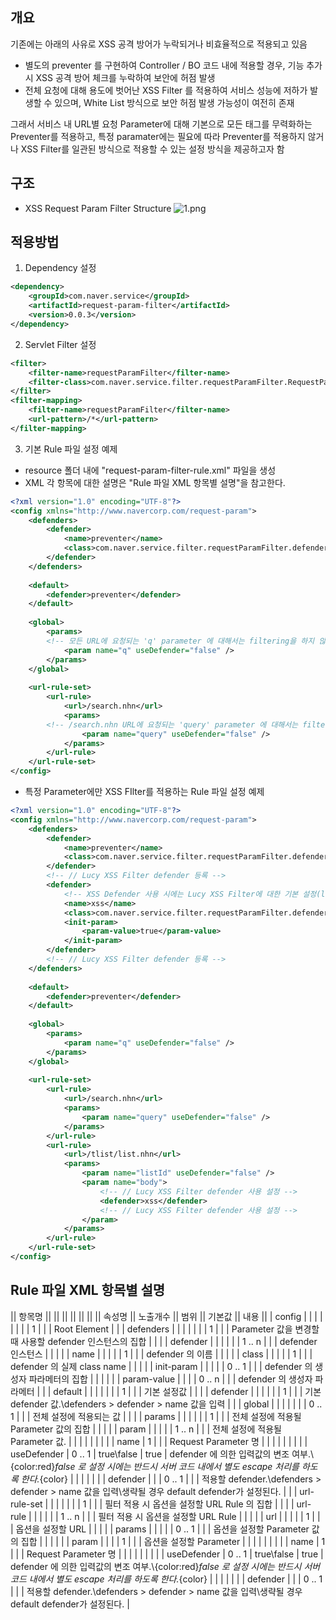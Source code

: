 ## 개요

기존에는 아래의 사유로 XSS 공격 방어가 누락되거나 비효율적으로 적용되고 있음
- 별도의 preventer 를 구현하여 Controller / BO 코드 내에 적용할 경우, 기능 추가 시 XSS 공격 방어 체크를 누락하여 보안에 허점 발생
- 전체 요청에 대해 용도에 벗어난 XSS Filter 를 적용하여 서비스 성능에 저하가 발생할 수 있으며, White List 방식으로 보안 허점 발생 가능성이 여전히 존재

그래서 서비스 내 URL별 요청 Parameter에 대해 기본으로 모든 태그를 무력화하는 Preventer를 적용하고, 특정 paramater에는 필요에 따라 Preventer를 적용하지 않거나 XSS Filter를 일관된 방식으로 적용할 수 있는 설정 방식을 제공하고자 함

## 구조
- XSS Request Param Filter Structure
![1.png](/files/18078)

## 적용방법
1. Dependency 설정
``` XML
<dependency>
    <groupId>com.naver.service</groupId>
    <artifactId>request-param-filter</artifactId>
    <version>0.0.3</version>
</dependency>
```

2. Servlet Filter 설정
``` XML
<filter>
    <filter-name>requestParamFilter</filter-name>
    <filter-class>com.naver.service.filter.requestParamFilter.RequestParamFilter</filter-class>
</filter>
<filter-mapping>
    <filter-name>requestParamFilter</filter-name>
    <url-pattern>/*</url-pattern>
</filter-mapping>
```

3. 기본 Rule 파일 설정 예제
- resource 폴더 내에 "request-param-filter-rule.xml" 파일을 생성
- XML 각 항목에 대한 설명은 "Rule 파일 XML 항목별 설명"을 참고한다.    
``` XML
<?xml version="1.0" encoding="UTF-8"?>
<config xmlns="http://www.navercorp.com/request-param">
    <defenders>
        <defender>
            <name>preventer</name>
            <class>com.naver.service.filter.requestParamFilter.defender.XssPreventerDefender</class>
        </defender>
    </defenders>
 
    <default>
        <defender>preventer</defender>
    </default>
 
    <global>
        <params>
	    <!-- 모든 URL에 요청되는 'q' parameter 에 대해서는 filtering을 하지 않음. 서버 코드 내에서 별도 escape 처리를 해야 됨 -->
            <param name="q" useDefender="false" />        
        </params>
    </global>
     
    <url-rule-set>
        <url-rule>
            <url>/search.nhn</url>
            <params>
		<!-- /search.nhn URL에 요청되는 'query' parameter 에 대해서는 filtering을 하지 않음. 서버 코드 내에서 별도 escape 처리를 해야 됨 -->
                <param name="query" useDefender="false" />        
            </params>
        </url-rule>
    </url-rule-set>
</config>
```

- 특정 Parameter에만 XSS FIlter를 적용하는 Rule 파일 설정 예제
``` XML
<?xml version="1.0" encoding="UTF-8"?>
<config xmlns="http://www.navercorp.com/request-param">
    <defenders>
        <defender>
            <name>preventer</name>
            <class>com.naver.service.filter.requestParamFilter.defender.XssPreventerDefender</class>
        </defender>
        <!-- // Lucy XSS Filter defender 등록 -->
        <defender>
            <!-- XSS Defender 사용 시에는 Lucy XSS Filter에 대한 기본 설정(lucy-xss-superset.xml 정의 등)을 미리 해두어야 한다. -->
            <name>xss</name>
            <class>com.naver.service.filter.requestParamFilter.defender.XssFilterDefender</class>
            <init-param>
                <param-value>true</param-value>
            </init-param>
        </defender>
        <!-- // Lucy XSS Filter defender 등록 -->
    </defenders>
  
    <default>
        <defender>preventer</defender>
    </default>
  
    <global>
        <params>
            <param name="q" useDefender="false" />
        </params>
    </global>
      
    <url-rule-set>
        <url-rule>
            <url>/search.nhn</url>
            <params>
                <param name="query" useDefender="false" />
            </params>
        </url-rule>
        <url-rule>
            <url>/tlist/list.nhn</url>
            <params>
                <param name="listId" useDefender="false" />
                <param name="body">
                    <!-- // Lucy XSS Filter defender 사용 설정 -->
                    <defender>xss</defender>
                    <!-- // Lucy XSS Filter defender 사용 설정 -->
                </param>
            </params>
        </url-rule>
    </url-rule-set>
</config>
```

## Rule 파일 XML 항목별 설명
|| 항목명 || || || || || || || 속성명 || 노출개수 || 범위 || 기본값 || 내용 ||
| config | | | | | | | | 1 | | | Root Element |
| | defenders | | | | | | | 1 | | | Parameter 값을 변경할 때 사용할 defender 인스턴스의 집합 |
| | | defender | | | | | | 1 .. n | | | defender 인스턴스 |
| | | | name | | | | | 1 | | | defender 의 이름 |
| | | | class | | | | | 1 | | | defender 의 실제 class name |
| | | | init-param | | | | | 0 .. 1 | | | defender 의 생성자 파라메터의 집합 |
| | | | | param-value | | | | 0 .. n | | | defender 의 생성자 파라메터 |
| | default | | | | | | | 1 | | | 기본 설정값 |
| | | defender | | | | | | 1 | | | 기본 defender 값.\\defenders > defender > name 값을 입력 |
| | global | | | | | | | 0 .. 1 | | | 전체 설정에 적용되는 값 |
| | | params | | | | | | 1 | | | 전체 설정에 적용될 Parameter 값의 집합 |
| | | | param | | | | | 1 .. n | | | 전체 설정에 적용될 Parameter 값. |
| | | | | | | | name | 1 | | | Request Parameter 명 |
| | | | | | | | useDefender | 0 .. 1 | true\\false | true | defender 에 의한 입력값의 변조 여부.\\{color:red}*false 로 설정 시에는 반드시 서버 코드 내에서 별도 escape 처리를 하도록 한다.*{color} |
| | | | | | defender | | | 0 .. 1 | | | 적용할 defender.\\defenders > defender > name 값을 입력\\생략될 경우 default defender가 설정된다. |
| | url-rule-set | | | | | | | 1 | | | 필터 적용 시 옵션을 설정할 URL Rule 의 집합 |
| | | url-rule | | | | | | 1 .. n | | | 필터 적용 시 옵션을 설정할 URL Rule |
| | | | url | | | | | 1 | | | 옵션을 설정할 URL |
| | | | params | | | | | 0 .. 1 | | | 옵션을 설정할 Parameter 값의 집합 |
| | | | | param | | | | 1 | | | 옵션을 설정할 Parameter |
| | | | | | | | name | 1 | | | Request Parameter 명 |
| | | | | | | | useDefender | 0 .. 1 | true\\false | true | defender 에 의한 입력값의 변조 여부.\\{color:red}*false 로 설정 시에는 반드시 서버 코드 내에서 별도 escape 처리를 하도록 한다.*{color} |
| | | | | | defender | | | 0 .. 1 | | | 적용할 defender.\\defenders > defender > name 값을 입력\\생략될 경우 default defender가 설정된다. | 
